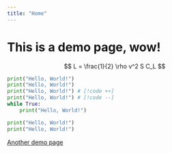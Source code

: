 ```yaml
---
title: "Home"
---
```


# This is a demo page, wow!

$$ 
L = \frac{1}{2} \rho v^2 S C_L
$$

```python {1} /True/
print("Hello, World!")
print("Hello, World!")
print("Hello, World!") # [!code ++]
print("Hello, World!") # [!code --]
while True:
    print("Hello, World!")
```
```python showLineNumbers
print("Hello, World!")
print("Hello, World!")
```

[Another demo page](demo)

